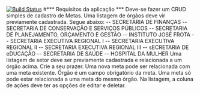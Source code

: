 [![Build Status](https://travis-ci.org/AndrePaiva/desafio.svg?branch=master)](https://travis-ci.org/AndrePaiva/desafio)
#*** Requisitos da aplicação ***
Deve-se fazer um CRUD simples de cadastro de Metas.
Uma listagem de órgãos deve vir previamente cadastrada. Segue abaixo:
 -- SECRETARIA DE FINANÇAS
 -- SECRETARIA DE CONSERVAÇÃO E SERVIÇOS PÚBLICOS
 -- SECRETARIA DE PLANEJAMENTO, ORÇAMENTO E GESTÃO
 -- INSTITUTO JOSÉ FROTA
 -- SECRETARIA EXECUTIVA REGIONAL I
 -- SECRETARIA EXECUTIVA REGIONAL II
 -- SECRETARIA EXECUTIVA REGIONAL III
 -- sECRETARIA DE eDUCAÇÃO
 -- SECRETARIA DE SAÚDE
 -- HOSPITAL DA MULHER
Uma listagem de setor deve ser previamente cadastrada e relacionada a um órgão acima. Crie a seu prazer.
Uma nova meta pode ser relacionada com uma meta existente.
Órgão é um campo obrigatório da meta.
Uma meta só pode estar relacionada a uma meta do mesmo órgão.
Na listagem, a coluna de ações deve ter as opções de editar e deletar.